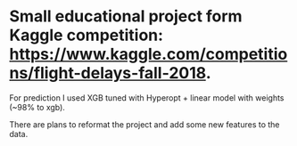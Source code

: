 # Small educational project form Kaggle competition: https://www.kaggle.com/competitions/flight-delays-fall-2018.
For prediction I used XGB tuned with Hyperopt + linear model with weights (~98% to xgb).

There are plans to reformat the project and add some new features to the data.


